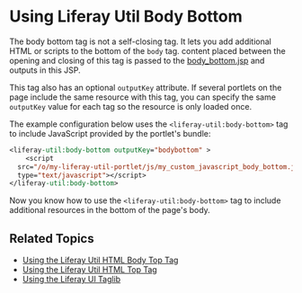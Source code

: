 # Using Liferay Util Body Bottom

The body bottom tag is not a self-closing tag. It lets you add additional HTML or scripts to the bottom of the `body` tag. content placed between the opening and closing of this tag is passed to the [body_bottom.jsp](https://github.com/liferay/liferay-portal/blob/7.2.x/portal-web/docroot/html/common/themes/body_bottom.jsp#L26-L31) and outputs in this JSP. 

This tag also has an optional `outputKey` attribute. If several portlets on the page include the same resource with this tag, you can specify the same `outputKey` value for each tag so the resource is only loaded once.

The example configuration below uses the `<liferay-util:body-bottom>` tag to include JavaScript provided by the portlet's bundle:

```jsp
<liferay-util:body-bottom outputKey="bodybottom" >
	<script 
  src="/o/my-liferay-util-portlet/js/my_custom_javascript_body_bottom.js" 
  type="text/javascript"></script>
</liferay-util:body-bottom>
```

Now you know how to use the `<liferay-util:body-bottom>` tag to include additional resources in the bottom of the page's body. 

## Related Topics

* [Using the Liferay Util HTML Body Top Tag](./liferay-util-body-top.md)
* [Using the Liferay Util HTML Top Tag](./liferay-util-html-top.md)
* [Using the Liferay UI Taglib](../liferay-ui-tag-library.md)